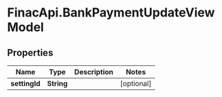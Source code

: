 # FinacApi.BankPaymentUpdateViewModel

## Properties
Name | Type | Description | Notes
------------ | ------------- | ------------- | -------------
**settingId** | **String** |  | [optional] 
